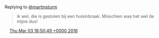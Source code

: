 Replying to [@martinsturm](https://twitter.com/martinsturm/status/705443668472274944)

> ik wel, die is gestolen bij een huisinbraak\. Misschien was het wel de mijne dus\!

<img src="../../media/tweet.ico" width="12" /> [Thu Mar 03 18:50:49 +0000 2016](https://twitter.com/DromerDenker/status/705465469373947904)